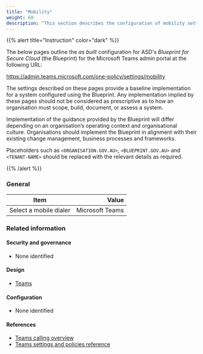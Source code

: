 ```yaml
---
title: "Mobility"
weight: 60
description: "This section describes the configuration of mobility settings within Microsoft Teams associated with systems built according to guidance in ASD's Blueprint for Secure Cloud."
---
```


{{% alert title="Instruction" color="dark" %}}

The below pages outline the _as built_ configuration for ASD's _Blueprint for Secure Cloud_ (the Blueprint) for the Microsoft Teams admin portal at the following URL:

<https://admin.teams.microsoft.com/one-policy/settings/mobility>

The settings described on these pages provide a baseline implementation for a system configured using the Blueprint. Any implementation implied by these pages should not be considered as prescriptive as to how an organisation must scope, build, document, or assess a system.

Implementation of the guidance provided by the Blueprint will differ depending on an organisation’s operating context and organisational culture. Organisations should implement the Blueprint in alignment with their existing change management, business processes and frameworks.

Placeholders such as `<ORGANISATION.GOV.AU>`, `<BLUEPRINT.GOV.AU>` and `<TENANT-NAME>` should be replaced with the relevant details as required.

{{% /alert %}}

### General

| Item                   |           Value |
| ---------------------- | --------------: |
| Select a mobile dialer | Microsoft Teams |

### Related information

#### Security and governance

- None identified

#### Design

- [Teams](/design/shared-services/teams)

#### Configuration

- None identified

#### References

- [Teams calling overview](https://learn.microsoft.com/en-au/microsoftteams/cloud-voice-landing-page)
- [Teams settings and policies reference](https://learn.microsoft.com/en-au/microsoftteams/settings-policies-reference)
